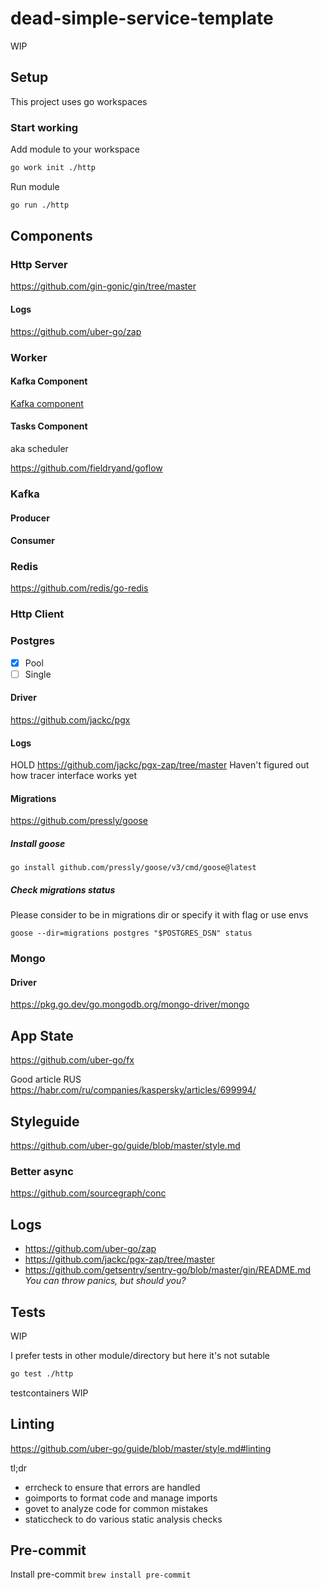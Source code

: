 # dead-simple-service-template

WIP

## Setup

This project uses go workspaces

### Start working

Add module to your workspace

```bash
go work init ./http
```

Run module

```bash
go run ./http
```

## Components

### Http Server

https://github.com/gin-gonic/gin/tree/master

#### Logs

https://github.com/uber-go/zap

### Worker

#### Kafka Component

[Kafka component](#kafka)

#### Tasks Component

aka scheduler

https://github.com/fieldryand/goflow

### Kafka

#### Producer

#### Consumer

### Redis

https://github.com/redis/go-redis

### Http Client

### Postgres

- [x] Pool
- [ ] Single

#### Driver

https://github.com/jackc/pgx

#### Logs

HOLD
https://github.com/jackc/pgx-zap/tree/master
Haven't figured out how tracer interface works yet

#### Migrations

<!-- https://github.com/ariga/atlas <- very complex system -->

https://github.com/pressly/goose

##### Install goose

`go install github.com/pressly/goose/v3/cmd/goose@latest`

##### Check migrations status

Please consider to be in migrations dir or specify it with flag or use envs

`goose --dir=migrations postgres "$POSTGRES_DSN" status`

### Mongo

#### Driver

https://pkg.go.dev/go.mongodb.org/mongo-driver/mongo

## App State

https://github.com/uber-go/fx

Good article RUS https://habr.com/ru/companies/kaspersky/articles/699994/

## Styleguide

https://github.com/uber-go/guide/blob/master/style.md

### Better async

https://github.com/sourcegraph/conc

## Logs

- https://github.com/uber-go/zap
- https://github.com/jackc/pgx-zap/tree/master
- https://github.com/getsentry/sentry-go/blob/master/gin/README.md _You can throw panics, but should you?_

## Tests

WIP

I prefer tests in other module/directory but here it's not sutable

```bash
go test ./http
```

testcontainers WIP

## Linting

https://github.com/uber-go/guide/blob/master/style.md#linting

tl;dr

- errcheck to ensure that errors are handled
- goimports to format code and manage imports
- govet to analyze code for common mistakes
- staticcheck to do various static analysis checks


## Pre-commit

Install pre-commit
`brew install pre-commit`
